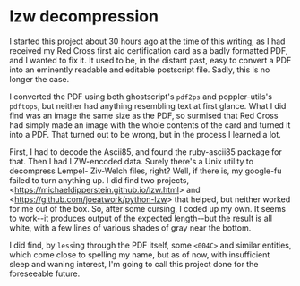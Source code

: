 # lzw decompression
I started this project about 30 hours ago at the time of this writing, as I
had received my Red Cross first aid certification card as a badly formatted
PDF, and I wanted to fix it. It used to be, in the distant past, easy to
convert a PDF into an eminently readable and editable postscript file. Sadly,
this is no longer the case.

I converted the PDF using both ghostscript's `pdf2ps` and poppler-utils's
`pdftops`, but neither had anything resembling text at first glance. What I did
find was an image the same size as the PDF, so surmised that Red Cross had
simply made an image with the whole contents of the card and turned it into
a PDF. That turned out to be wrong, but in the process I learned a lot.

First, I had to decode the Ascii85, and found the ruby-ascii85 package for that.
Then I had LZW-encoded data. Surely there's a Unix utility to decompress Lempel-
Ziv-Welch files, right? Well, if there is, my google-fu failed to turn anything
up. I did find two projects, <<https://michaeldipperstein.github.io/lzw.html>>
and <<https://github.com/joeatwork/python-lzw>> that helped, but neither worked
for me out of the box. So, after some cursing, I coded up my own. It seems to
work--it produces output of the expected length--but the result is all white,
with a few lines of various shades of gray near the bottom.

I did find, by `less`ing through the PDF itself, some `<004C>` and similar
entities, which come close to spelling my name, but as of now, with insufficient
sleep and waning interest, I'm going to call this project done for the
foreseeable future.
